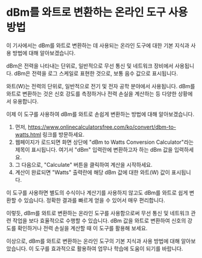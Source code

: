 dBm를 와트로 변환하는 온라인 도구 사용 방법
==========================

이 기사에서는 dBm를 와트로 변환하는 데 사용되는 온라인 도구에 대한 기본 지식과 사용 방법에 대해 알아보겠습니다.

dBm은 전력을 나타내는 단위로, 일반적으로 무선 통신 및 네트워크 장비에서 사용됩니다. dBm은 전력을 로그 스케일로 표현한 것으로, 보통 음수 값으로 표시됩니다.

와트(W)는 전력의 단위로, 일반적으로 전기 및 전자 공학 분야에서 사용됩니다. dBm를 와트로 변환하는 것은 신호 강도를 측정하거나 전력 손실을 계산하는 등 다양한 상황에서 유용합니다.

이제 이 도구를 사용하여 dBm를 와트로 손쉽게 변환하는 방법에 대해 알아보겠습니다.

1. 먼저, <https://www.onlinecalculatorsfree.com/ko/convert/dbm-to-watts.html> 링크를 방문하세요.
2. 웹페이지가 로드되면 화면 상단에 "dBm to Watts Conversion Calculator"라는 제목이 표시됩니다. 여기서 "dBm" 입력란에 변환하고자 하는 dBm 값을 입력하세요.
3. 그 다음으로, "Calculate" 버튼을 클릭하여 계산을 시작하세요.
4. 계산이 완료되면 "Watts" 출력란에 해당 dBm 값에 대한 와트(W) 값이 표시됩니다.

이 도구를 사용하면 별도의 수식이나 계산기를 사용하지 않고도 dBm를 와트로 쉽게 변환할 수 있습니다. 정확한 결과를 빠르게 얻을 수 있어서 매우 편리합니다.

이렇듯, dBm를 와트로 변환하는 온라인 도구를 사용함으로써 무선 통신 및 네트워크 관련 작업을 보다 효율적으로 수행할 수 있습니다. dBm 값을 와트로 변환하여 신호의 강도를 확인하거나 전력 손실을 계산할 때 이 도구를 활용해 보세요.

이상으로, dBm를 와트로 변환하는 온라인 도구의 기본 지식과 사용 방법에 대해 알아보았습니다. 이 도구를 효과적으로 활용하여 업무나 학습에 도움이 되기를 바랍니다.